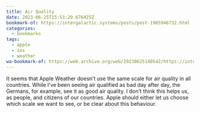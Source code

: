 ```yaml
---
title: Air Quality
date: 2023-06-25T15:53:29.676425Z
bookmark-of: https://intergalactic.systems/posts/post-1965946732.html
categories:
  - bookmarks
tags:
  - apple
  - ios
  - weather
wa-bookmark-of: https://web.archive.org/web/20230625140542/https://intergalactic.systems/posts/post-1965946732.html
---
```


It seems that Apple Weather doesn’t use the same scale for air quality in all countries. While I’ve been seeing air qualified as bad day after day, the Germans, for example, see it as good air quality. I don’t think this helps us, as people, and citizens of our countries. Apple should either let us choose which scale we want to see, or be clear about this behaviour.

